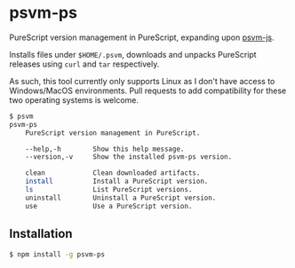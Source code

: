 # psvm-ps
PureScript version management in PureScript, expanding upon [psvm-js](https://github.com/ThomasCrevoisier/psvm-js).

Installs files under `$HOME/.psvm`, downloads and unpacks PureScript releases using `curl` and `tar` respectively.

As such, this tool currently only supports Linux as I don't have access to Windows/MacOS environments. Pull requests to add compatibility for these two operating systems is welcome.

```sh
$ psvm
psvm-ps
    PureScript version management in PureScript.

    --help,-h        Show this help message.
    --version,-v     Show the installed psvm-ps version.

    clean            Clean downloaded artifacts.
    install          Install a PureScript version.
    ls               List PureScript versions.
    uninstall        Uninstall a PureScript version.
    use              Use a PureScript version.
```

## Installation
```sh
$ npm install -g psvm-ps
```
